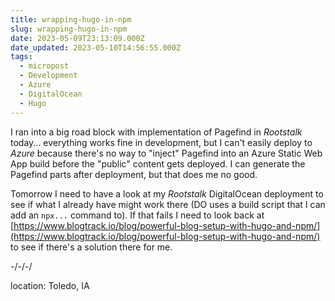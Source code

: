 ```yaml
---
title: wrapping-hugo-in-npm
slug: wrapping-hugo-in-npm
date: 2023-05-09T23:13:09.000Z
date_updated: 2023-05-10T14:56:55.000Z
tags: 
  - micropost
  - Development
  - Azure
  - DigitalOcean
  - Hugo
---
```


I ran into a big road block with implementation of Pagefind in *Rootstalk* today... everything works fine in development, but I can't easily deploy to *Azure* because there's no way to "inject" Pagefind into an Azure Static Web App build before the "public" content gets deployed.  I can generate the Pagefind parts after deployment, but that does me no good.

Tomorrow I need to have a look at my *Rootstalk* DigitalOcean deployment to see if what I already have might work there (DO uses a build script that I can add an `npx...` command to).  If that fails I need to look back at [https://www.blogtrack.io/blog/powerful-blog-setup-with-hugo-and-npm/](https://www.blogtrack.io/blog/powerful-blog-setup-with-hugo-and-npm/) to see if there's a solution there for me.

-/-/-/

location: Toledo, IA

